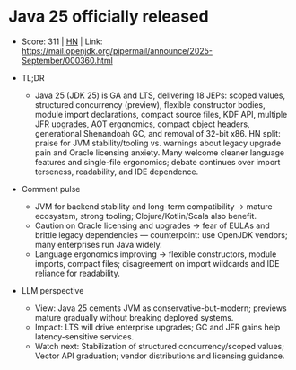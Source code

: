 # Java 25 officially released

- Score: 311 | [HN](https://news.ycombinator.com/item?id=45261946) | Link: https://mail.openjdk.org/pipermail/announce/2025-September/000360.html

- TL;DR
    - Java 25 (JDK 25) is GA and LTS, delivering 18 JEPs: scoped values, structured concurrency (preview), flexible constructor bodies, module import declarations, compact source files, KDF API, multiple JFR upgrades, AOT ergonomics, compact object headers, generational Shenandoah GC, and removal of 32-bit x86. HN split: praise for JVM stability/tooling vs. warnings about legacy upgrade pain and Oracle licensing anxiety. Many welcome cleaner language features and single-file ergonomics; debate continues over import terseness, readability, and IDE dependence.

- Comment pulse
    - JVM for backend stability and long-term compatibility → mature ecosystem, strong tooling; Clojure/Kotlin/Scala also benefit.
    - Caution on Oracle licensing and upgrades → fear of EULAs and brittle legacy dependencies — counterpoint: use OpenJDK vendors; many enterprises run Java widely.
    - Language ergonomics improving → flexible constructors, module imports, compact files; disagreement on import wildcards and IDE reliance for readability.

- LLM perspective
    - View: Java 25 cements JVM as conservative-but-modern; previews mature gradually without breaking deployed systems.
    - Impact: LTS will drive enterprise upgrades; GC and JFR gains help latency-sensitive services.
    - Watch next: Stabilization of structured concurrency/scoped values; Vector API graduation; vendor distributions and licensing guidance.
